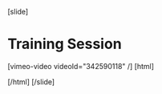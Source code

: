 [slide]
# Training Session

[vimeo-video videoId="342590118" /]
[html]
    <style>  
    .someCustomTrackSection{
     text-decoration: underline;
     color: #ffa000;
    }
  </style>
  <script>
    window.onhashchange = function() { 
      let previouslySelectedElement = document.querySelector(".someCustomTrackSection");
      if (previouslySelectedElement) {
         previouslySelectedElement.classList.remove("someCustomTrackSection");
      }
      let urlId = window.location.hash;
      document.querySelector(`.lesson-navigation-section a.content-link[href="${urlId}"]`).classList.add("someCustomTrackSection");
    }
  </script>
[/html]
[/slide]
